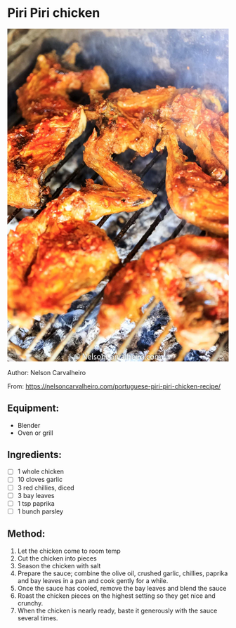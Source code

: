 # Piri Piri chicken
![](../images/piri-piri.png)

Author: Nelson Carvalheiro

From: https://nelsoncarvalheiro.com/portuguese-piri-piri-chicken-recipe/

## Equipment: 
- Blender
- Oven or grill

## Ingredients:
- [ ] 1 whole chicken
- [ ] 10 cloves garlic
- [ ] 3 red chillies, diced
- [ ] 3 bay leaves
- [ ] 1 tsp paprika
- [ ] 1 bunch parsley

## Method:
1. Let the chicken come to room temp
2. Cut the chicken into pieces
3. Season the chicken with salt
4. Prepare the sauce; combine the olive oil, crushed garlic, chillies, paprika and bay leaves in a pan and cook gently for a while.
5. Once the sauce has cooled, remove the bay leaves and blend the sauce
6. Roast the chicken pieces on the highest setting so they get nice and crunchy.
7. When the chicken is nearly ready, baste it generously with the sauce several times.
